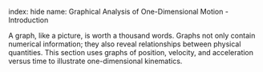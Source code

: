 index: hide
name: Graphical Analysis of One-Dimensional Motion - Introduction

A graph, like a picture, is worth a thousand words. Graphs not only contain numerical information; they also reveal relationships between physical quantities. This section uses graphs of position, velocity, and acceleration versus time to illustrate one-dimensional kinematics.
